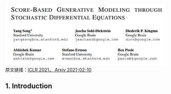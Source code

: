 ![img](res/034/001.png)
原文链接：[ICLR 2021， Arxiv 2021-02-10](https://arxiv.org/abs/2011.13456)

## 1. Introduction
